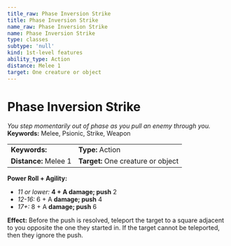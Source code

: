 ```yaml
---
title_raw: Phase Inversion Strike
title: Phase Inversion Strike
name_raw: Phase Inversion Strike
name: Phase Inversion Strike
type: classes
subtype: 'null'
kind: 1st-level features
ability_type: Action
distance: Melee 1
target: One creature or object
---
```


# Phase Inversion Strike

*You step momentarily out of phase as you pull an enemy through you.* **Keywords:** Melee, Psionic, Strike, Weapon

|                       |                                    |
| :-------------------- | :--------------------------------- |
| **Keywords:**         | **Type:** Action                   |
| **Distance:** Melee 1 | **Target:** One creature or object |

**Power Roll + Agility:**

- *11 or lower:* **4 + A damage; push** 2
- *12-16:* 6 + A **damage; push** 4
- *17+:* 8 + A **damage; push** 6

**Effect:** Before the push is resolved, teleport the target to a square adjacent to you opposite the one they started in. If the target cannot be teleported, then they ignore the push.
